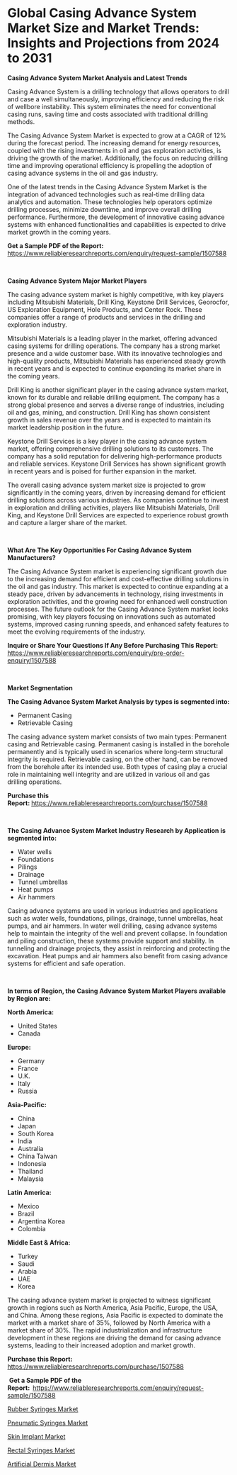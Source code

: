 <p><h1>Global Casing Advance System Market Size and Market Trends: Insights and Projections from 2024 to 2031</h1></p><p><strong>Casing Advance System Market Analysis and Latest Trends</strong></p>
<p><p>Casing Advance System is a drilling technology that allows operators to drill and case a well simultaneously, improving efficiency and reducing the risk of wellbore instability. This system eliminates the need for conventional casing runs, saving time and costs associated with traditional drilling methods.</p><p>The Casing Advance System Market is expected to grow at a CAGR of 12% during the forecast period. The increasing demand for energy resources, coupled with the rising investments in oil and gas exploration activities, is driving the growth of the market. Additionally, the focus on reducing drilling time and improving operational efficiency is propelling the adoption of casing advance systems in the oil and gas industry.</p><p>One of the latest trends in the Casing Advance System Market is the integration of advanced technologies such as real-time drilling data analytics and automation. These technologies help operators optimize drilling processes, minimize downtime, and improve overall drilling performance. Furthermore, the development of innovative casing advance systems with enhanced functionalities and capabilities is expected to drive market growth in the coming years.</p></p>
<p><strong>Get a Sample PDF of the Report:&nbsp;</strong> <a href="https://www.reliableresearchreports.com/enquiry/request-sample/1507588">https://www.reliableresearchreports.com/enquiry/request-sample/1507588</a></p>
<p>&nbsp;</p>
<p><strong>Casing Advance System Major Market Players</strong></p>
<p><p>The casing advance system market is highly competitive, with key players including Mitsubishi Materials, Drill King, Keystone Drill Services, Georocfor, US Exploration Equipment, Hole Products, and Center Rock. These companies offer a range of products and services in the drilling and exploration industry.</p><p>Mitsubishi Materials is a leading player in the market, offering advanced casing systems for drilling operations. The company has a strong market presence and a wide customer base. With its innovative technologies and high-quality products, Mitsubishi Materials has experienced steady growth in recent years and is expected to continue expanding its market share in the coming years.</p><p>Drill King is another significant player in the casing advance system market, known for its durable and reliable drilling equipment. The company has a strong global presence and serves a diverse range of industries, including oil and gas, mining, and construction. Drill King has shown consistent growth in sales revenue over the years and is expected to maintain its market leadership position in the future.</p><p>Keystone Drill Services is a key player in the casing advance system market, offering comprehensive drilling solutions to its customers. The company has a solid reputation for delivering high-performance products and reliable services. Keystone Drill Services has shown significant growth in recent years and is poised for further expansion in the market.</p><p>The overall casing advance system market size is projected to grow significantly in the coming years, driven by increasing demand for efficient drilling solutions across various industries. As companies continue to invest in exploration and drilling activities, players like Mitsubishi Materials, Drill King, and Keystone Drill Services are expected to experience robust growth and capture a larger share of the market.</p></p>
<p>&nbsp;</p>
<p><strong>What Are The Key Opportunities For Casing Advance System Manufacturers?</strong></p>
<p><p>The Casing Advance System market is experiencing significant growth due to the increasing demand for efficient and cost-effective drilling solutions in the oil and gas industry. This market is expected to continue expanding at a steady pace, driven by advancements in technology, rising investments in exploration activities, and the growing need for enhanced well construction processes. The future outlook for the Casing Advance System market looks promising, with key players focusing on innovations such as automated systems, improved casing running speeds, and enhanced safety features to meet the evolving requirements of the industry.</p></p>
<p><strong>Inquire or Share Your Questions If Any Before Purchasing This Report:</strong> <a href="https://www.reliableresearchreports.com/enquiry/pre-order-enquiry/1507588">https://www.reliableresearchreports.com/enquiry/pre-order-enquiry/1507588</a></p>
<p>&nbsp;</p>
<p><strong>Market Segmentation</strong></p>
<p><strong>The Casing Advance System Market Analysis by types is segmented into:</strong></p>
<p><ul><li>Permanent Casing</li><li>Retrievable Casing</li></ul></p>
<p><p>The casing advance system market consists of two main types: Permanent casing and Retrievable casing. Permanent casing is installed in the borehole permanently and is typically used in scenarios where long-term structural integrity is required. Retrievable casing, on the other hand, can be removed from the borehole after its intended use. Both types of casing play a crucial role in maintaining well integrity and are utilized in various oil and gas drilling operations.</p></p>
<p><strong>Purchase this Report:&nbsp;</strong><a href="https://www.reliableresearchreports.com/purchase/1507588">https://www.reliableresearchreports.com/purchase/1507588</a></p>
<p>&nbsp;</p>
<p><strong>The Casing Advance System Market Industry Research by Application is segmented into:</strong></p>
<p><ul><li>Water wells</li><li>Foundations</li><li>Pilings</li><li>Drainage</li><li>Tunnel umbrellas</li><li>Heat pumps</li><li>Air hammers</li></ul></p>
<p><p>Casing advance systems are used in various industries and applications such as water wells, foundations, pilings, drainage, tunnel umbrellas, heat pumps, and air hammers. In water well drilling, casing advance systems help to maintain the integrity of the well and prevent collapse. In foundation and piling construction, these systems provide support and stability. In tunneling and drainage projects, they assist in reinforcing and protecting the excavation. Heat pumps and air hammers also benefit from casing advance systems for efficient and safe operation.</p></p>
<p>&nbsp;</p>
<p><strong>In terms of Region, the Casing Advance System Market Players available by Region are:</strong></p>
<p>
    <p> <strong> North America: </strong>
        <ul>
            <li>United States</li>
            <li>Canada</li>
        </ul>
        </p> 
    <p> <strong> Europe: </strong>
        <ul>
            <li>Germany</li>
            <li>France</li>
            <li>U.K.</li>
            <li>Italy</li>
            <li>Russia</li>
        </ul>
        </p> 
    <p> <strong> Asia-Pacific: </strong>
        <ul>
            <li>China</li>
            <li>Japan</li>
            <li>South Korea</li>
            <li>India</li>
            <li>Australia</li>
            <li>China Taiwan</li>
            <li>Indonesia</li>
            <li>Thailand</li>
            <li>Malaysia</li>
        </ul>
        </p> 
    <p> <strong> Latin America: </strong>
        <ul>
            <li>Mexico</li>
            <li>Brazil</li>
            <li>Argentina Korea</li>
            <li>Colombia</li>
        </ul>
        </p> 
    <p> <strong> Middle East & Africa: </strong>
        <ul>
            <li>Turkey</li>
            <li>Saudi</li>
            <li>Arabia</li>
            <li>UAE</li>
            <li>Korea</li>
        </ul>
    </p>
    </p>
<p><p>The casing advance system market is projected to witness significant growth in regions such as North America, Asia Pacific, Europe, the USA, and China. Among these regions, Asia Pacific is expected to dominate the market with a market share of 35%, followed by North America with a market share of 30%. The rapid industrialization and infrastructure development in these regions are driving the demand for casing advance systems, leading to their increased adoption and market growth.</p></p>
<p><strong>Purchase this Report: </strong><a href="https://www.reliableresearchreports.com/purchase/1507588">https://www.reliableresearchreports.com/purchase/1507588</a></p>
<p>&nbsp;<strong>Get a Sample PDF of the Report:&nbsp;&nbsp;</strong><a href="https://www.reliableresearchreports.com/enquiry/request-sample/1507588">https://www.reliableresearchreports.com/enquiry/request-sample/1507588</a></p>
<p><strong></strong></p>
<p><p><a href="https://medium.com/@florianwolf78/rubber-syringes-market-insight-market-trends-growth-forecasted-from-2024-to-2031-a7573ee5a3a0">Rubber Syringes Market</a></p><p><a href="https://medium.com/@florianwolf78/pneumatic-syringes-market-exploring-market-share-market-trends-and-future-growth-6660225daf44">Pneumatic Syringes Market</a></p><p><a href="https://medium.com/@florianwolf78/skin-implant-market-exploring-market-share-market-trends-and-future-growth-6e940294e012">Skin Implant Market</a></p><p><a href="https://medium.com/@florianwolf78/rectal-syringes-market-trends-and-market-analysis-forecasted-for-period-2024-2031-61721232960e">Rectal Syringes Market</a></p><p><a href="https://medium.com/@florianwolf78/artificial-dermis-market-analysis-and-sze-forecasted-for-period-from-2024-to-2031-092edf02c510">Artificial Dermis Market</a></p></p>